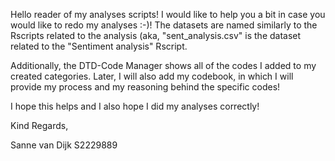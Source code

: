 Hello reader of my analyses scripts! 
I would like to help you a bit in case you would like to redo my analyses :-)! 
The datasets are named similarly to the Rscripts related to the analysis (aka, "sent_analysis.csv" is the dataset related to the "Sentiment analysis" Rscript.

Additionally, the DTD-Code Manager shows all of the codes I added to my created categories. Later, I will also add my codebook, in which I will provide my process and my reasoning behind the specific codes!

I hope this helps and I also hope I did my analyses correctly!

Kind Regards,

Sanne van Dijk
S2229889
